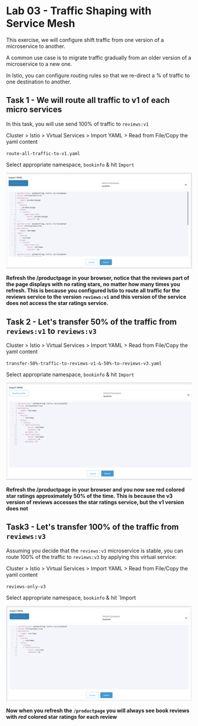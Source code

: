 # Lab 03 - Traffic Shaping with Service Mesh

This exercise, we will configure shift traffic from one version of a microservice to another.

A common use case is to migrate traffic gradually from an older version of a microservice to a new one. 

In Istio, you can configure routing rules so that we re-direct a % of traffic to one destination to another. 

## Task 1 - We will route all traffic to v1 of each micro services

In this task, you will use send 100% of traffic to `reviews:v1` 

Cluster > Istio > Virtual Services > Import YAML > Read from File/Copy the yaml content

`route-all-traffic-to-v1.yaml`

Select appropriate namespace, `bookinfo` & hit `Import`

![import-yaml-all-traffic-to-v1](../images/import-yaml-all-traffic-to-v1.png)



**Refresh the /productpage in your browser,  notice that the reviews part of the page displays with no rating stars, no matter how many times you refresh. This is because you configured Istio to route all traffic for the reviews service to the version `reviews:v1` and this version of the service does not access the star ratings service.**

## Task 2 - Let's transfer 50% of the traffic from `reviews:v1` to `reviews:v3`

Cluster > Istio > Virtual Services > Import YAML > Read from File/Copy the yaml content

`transfer-50%-traffic-to-reviews-v1-&-50%-to-reviews-v3.yaml`

Select appropriate namespace, `bookinfo` & hit `Import`

![50-traffic-to-v1-&-50-to-v3](../images/50-traffic-to-v1-&-50-to-v3.png)



**Refresh the /productpage in your browser and you now see red colored star ratings approximately 50% of the time. This is because the v3 version of reviews accesses the star ratings service, but the v1 version does not**

## Task3 - Let's transfer 100% of the traffic from `reviews:v3`

Assuming you decide that the `reviews:v3` microservice is stable, you can route 100% of the traffic to `reviews:v3` by applying this virtual service:

Cluster > Istio > Virtual Services > Import YAML > Read from File/Copy the yaml content

`reviews-only-v3`

Select appropriate namespace, `bookinfo` & hit `Import

![all-traffic-v3](../images/all-traffic-v3.png)

**Now when you refresh the `/productpage` you will always see book reviews with *red* colored star ratings for each review**
